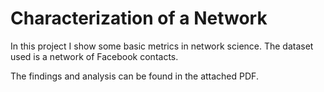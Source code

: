 # Characterization of a Network

In this project I show some basic metrics in network science. The dataset used is a network of Facebook contacts.

The findings and analysis can be found in the attached PDF.
